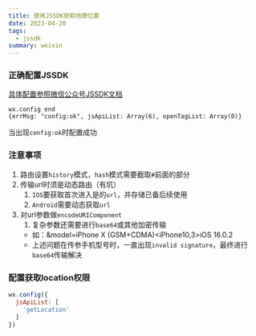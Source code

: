 ```yaml
---
title: 使用JSSDK获取地理位置
date: 2023-04-20
tags:
  - jssdk
summary: weixin
---
```


### 正确配置JSSDK
[具体配置参照微信公众号JSSDK文档](https://developers.weixin.qq.com/doc/offiaccount/OA_Web_Apps/JS-SDK.html)
```
wx.config end
{errMsg: "config:ok", jsApiList: Array(6), openTagList: Array(0)}
```
当出现`config:ok`时配置成功

### 注意事项
1. 路由设置`history`模式，`hash`模式需要截取`#`前面的部分
2. 传输url时须是动态路由（有坑）
    1. `IOS`要获取首次进入是的`url`，并存储已备后续使用
    2. `Android`需要动态获取`url`
3. 对url参数做`encodeURIComponent`
    1. 复杂参数还需要进行`base64`或其他加密传输
      * 如：&model=iPhone X (GSM+CDMA)<iPhone10,3>iOS 16.0.2
      * 上述问题在传参手机型号时，一直出现`invalid signature`，最终进行`base64`传输解决

### 配置获取location权限
```js
wx.config({
  jsApiList: [
    'getLocation'
  ]
})
```